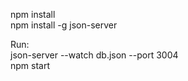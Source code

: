 npm install<br/>
npm install -g json-server <br/>


Run:<br/>
json-server --watch db.json --port 3004<br/>
npm start<br/>


